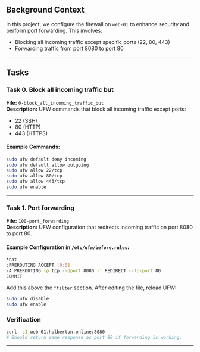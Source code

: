 ## Background Context

In this project, we configure the firewall on `web-01` to enhance security and perform port forwarding. This involves:
- Blocking all incoming traffic except specific ports (22, 80, 443)
- Forwarding traffic from port 8080 to port 80

---

## Tasks

### Task 0. Block all incoming traffic but

**File:** `0-block_all_incoming_traffic_but`  
**Description:** UFW commands that block all incoming traffic except ports:
- 22 (SSH)
- 80 (HTTP)
- 443 (HTTPS)

#### Example Commands:

```bash
sudo ufw default deny incoming
sudo ufw default allow outgoing
sudo ufw allow 22/tcp
sudo ufw allow 80/tcp
sudo ufw allow 443/tcp
sudo ufw enable
```

---

### Task 1. Port forwarding

**File:** `100-port_forwarding`  
**Description:** UFW configuration that redirects incoming traffic on port 8080 to port 80.

#### Example Configuration in `/etc/ufw/before.rules`:

```bash
*nat
:PREROUTING ACCEPT [0:0]
-A PREROUTING -p tcp --dport 8080 -j REDIRECT --to-port 80
COMMIT
```

Add this above the `*filter` section. After editing the file, reload UFW:

```bash
sudo ufw disable
sudo ufw enable
```

### Verification

```bash
curl -sI web-01.holberton.online:8080
# Should return same response as port 80 if forwarding is working.
```

---